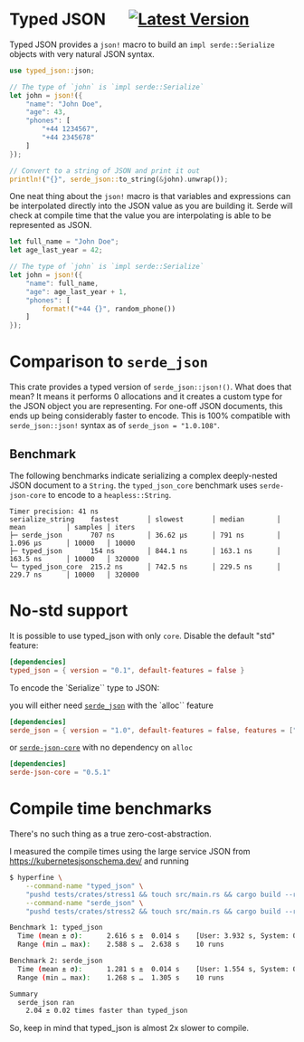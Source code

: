 # Typed JSON &emsp; [![Latest Version]][crates.io]

[Latest Version]: https://img.shields.io/crates/v/typed-json.svg
[crates.io]: https://crates.io/crates/typed-json

Typed JSON provides a `json!` macro to build an `impl serde::Serialize`
objects with very natural JSON syntax.

```rust
use typed_json::json;

// The type of `john` is `impl serde::Serialize`
let john = json!({
    "name": "John Doe",
    "age": 43,
    "phones": [
        "+44 1234567",
        "+44 2345678"
    ]
});

// Convert to a string of JSON and print it out
println!("{}", serde_json::to_string(&john).unwrap());
```

One neat thing about the `json!` macro is that variables and expressions can
be interpolated directly into the JSON value as you are building it. Serde
will check at compile time that the value you are interpolating is able to
be represented as JSON.

```rust
let full_name = "John Doe";
let age_last_year = 42;

// The type of `john` is `impl serde::Serialize`
let john = json!({
    "name": full_name,
    "age": age_last_year + 1,
    "phones": [
        format!("+44 {}", random_phone())
    ]
});
```

# Comparison to `serde_json`

This crate provides a typed version of `serde_json::json!()`. What does that mean? It means it performs 0 allocations and it creates
a custom type for the JSON object you are representing. For one-off JSON documents, this ends up being considerably faster to encode.
This is 100% compatible with `serde_json::json!` syntax as of `serde_json = "1.0.108"`.

## Benchmark

The following benchmarks indicate serializing a complex deeply-nested JSON document to a `String`.
the `typed_json_core` benchmark uses `serde-json-core` to encode to a `heapless::String`.

```
Timer precision: 41 ns
serialize_string    fastest       │ slowest       │ median        │ mean          │ samples │ iters
├─ serde_json       707 ns        │ 36.62 µs      │ 791 ns        │ 1.096 µs      │ 10000   │ 10000
├─ typed_json       154 ns        │ 844.1 ns      │ 163.1 ns      │ 163.5 ns      │ 10000   │ 320000
╰─ typed_json_core  215.2 ns      │ 742.5 ns      │ 229.5 ns      │ 229.7 ns      │ 10000   │ 320000
```

# No-std support

It is possible to use typed_json with only `core`. Disable the default "std"
feature:

```toml
[dependencies]
typed_json = { version = "0.1", default-features = false }
```

To encode the `Serialize`` type to JSON:

you will either need [`serde_json`](https://docs.rs/serde_json/latest/serde_json/index.html) with the `alloc`` feature
```toml
[dependencies]
serde_json = { version = "1.0", default-features = false, features = ["alloc"] }
```

or [`serde-json-core`](https://docs.rs/serde-json-core/latest/serde_json_core/index.html) with no dependency on `alloc`
```toml
[dependencies]
serde-json-core = "0.5.1"
```

# Compile time benchmarks

There's no such thing as a true zero-cost-abstraction.

I measured the compile times using the large service JSON from https://kubernetesjsonschema.dev/ and running

```sh
$ hyperfine \
    --command-name "typed_json" \
    "pushd tests/crates/stress1 && touch src/main.rs && cargo build --release" \
    --command-name "serde_json" \
    "pushd tests/crates/stress2 && touch src/main.rs && cargo build --release"

Benchmark 1: typed_json
  Time (mean ± σ):      2.616 s ±  0.014 s    [User: 3.932 s, System: 0.118 s]
  Range (min … max):    2.588 s …  2.638 s    10 runs

Benchmark 2: serde_json
  Time (mean ± σ):      1.281 s ±  0.014 s    [User: 1.554 s, System: 0.088 s]
  Range (min … max):    1.268 s …  1.305 s    10 runs

Summary
  serde_json ran
    2.04 ± 0.02 times faster than typed_json
```

So, keep in mind that typed_json is almost 2x slower to compile.
